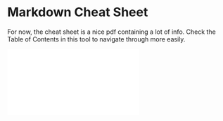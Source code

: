 # Markdown Cheat Sheet

For now, the cheat sheet is a nice pdf containing a lot of info. Check the Table of Contents in this tool to navigate through more easily.

![Matt Cone - The Markdown Guide (2018)](Matt%20Cone%20-%20The%20Markdown%20Guide%20(2018).pdf)